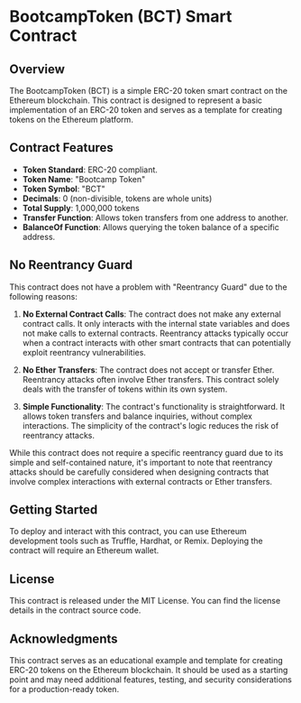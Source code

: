 # BootcampToken (BCT) Smart Contract

## Overview

The BootcampToken (BCT) is a simple ERC-20 token smart contract on the Ethereum blockchain. This contract is designed to represent a basic implementation of an ERC-20 token and serves as a template for creating tokens on the Ethereum platform.

## Contract Features

- **Token Standard**: ERC-20 compliant.
- **Token Name**: "Bootcamp Token"
- **Token Symbol**: "BCT"
- **Decimals**: 0 (non-divisible, tokens are whole units)
- **Total Supply**: 1,000,000 tokens
- **Transfer Function**: Allows token transfers from one address to another.
- **BalanceOf Function**: Allows querying the token balance of a specific address.

## No Reentrancy Guard

This contract does not have a problem with "Reentrancy Guard" due to the following reasons:

1. **No External Contract Calls**: The contract does not make any external contract calls. It only interacts with the internal state variables and does not make calls to external contracts. Reentrancy attacks typically occur when a contract interacts with other smart contracts that can potentially exploit reentrancy vulnerabilities.

2. **No Ether Transfers**: The contract does not accept or transfer Ether. Reentrancy attacks often involve Ether transfers. This contract solely deals with the transfer of tokens within its own system.

3. **Simple Functionality**: The contract's functionality is straightforward. It allows token transfers and balance inquiries, without complex interactions. The simplicity of the contract's logic reduces the risk of reentrancy attacks.

While this contract does not require a specific reentrancy guard due to its simple and self-contained nature, it's important to note that reentrancy attacks should be carefully considered when designing contracts that involve complex interactions with external contracts or Ether transfers.

## Getting Started

To deploy and interact with this contract, you can use Ethereum development tools such as Truffle, Hardhat, or Remix. Deploying the contract will require an Ethereum wallet.

## License

This contract is released under the MIT License. You can find the license details in the contract source code.

## Acknowledgments

This contract serves as an educational example and template for creating ERC-20 tokens on the Ethereum blockchain. It should be used as a starting point and may need additional features, testing, and security considerations for a production-ready token.

